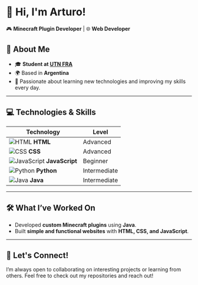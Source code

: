 # 👋 Hi, I'm Arturo!  

🎮 **Minecraft Plugin Developer** | 🌐 **Web Developer**  

## 📖 About Me  
- 🎓 **Student at [UTN FRA](https://fra.utn.edu.ar/)**  
- 🌍 Based in **Argentina**  
- 🚀 Passionate about learning new technologies and improving my skills every day.  

---

## 💻 Technologies & Skills  

| **Technology**       | **Level**       |  
|-----------------------|-----------------|  
| ![HTML](https://cdn.jsdelivr.net/gh/devicons/devicon/icons/html5/html5-original.svg) **HTML**  | Advanced      |  
| ![CSS](https://cdn.jsdelivr.net/gh/devicons/devicon/icons/css3/css3-original.svg) **CSS**    | Advanced      |  
| ![JavaScript](https://cdn.jsdelivr.net/gh/devicons/devicon/icons/javascript/javascript-original.svg) **JavaScript**  | Beginner      |  
| ![Python](https://cdn.jsdelivr.net/gh/devicons/devicon/icons/python/python-original.svg) **Python** | Intermediate  |  
| ![Java](https://cdn.jsdelivr.net/gh/devicons/devicon/icons/java/java-original.svg) **Java** | Intermediate  |  

---

## 🛠️ What I’ve Worked On  
- Developed **custom Minecraft plugins** using **Java**.  
- Built **simple and functional websites** with **HTML, CSS, and JavaScript**.  

---

## 🌟 Let's Connect!  
I’m always open to collaborating on interesting projects or learning from others. Feel free to check out my repositories and reach out!  
